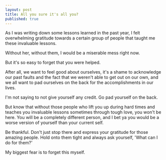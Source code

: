```yaml
---
layout: post
title: All you sure it's all you? 
published: true
---
```


As I was writing down some lessons learned in the past year, I felt overwhelming gratitude towards a certain group of people that taught me these invaluable lessons.

Without her, without them, I would be a miserable mess right now.

But it's so easy to forget that you were helped. 

After all, we want to feel good about ourselves, it's a shame to acknowledge our past faults and the fact that we weren't able to get out on our own, and we all want to pad ourselves on the back for the accomplishments in our lives.

I'm not saying to not give yourself any credit. Go pad yourself on the back.

But know that without those people who lift you up during hard times and teaches you invaluable lessons sometimes through tough love, you won't be here. You will be a completely different person, and I bet ya you would be a worse version of yourself than your current self. 

Be thankful. Don't just stop there and express your gratitude for those amazing people. Hold onto them tight and always ask yourself, 'What can I do for them?' 

My biggest fear is to forget this myself.
